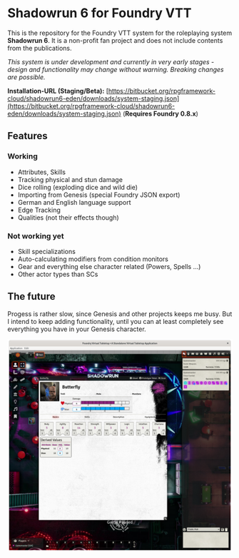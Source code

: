 # Shadowrun 6 for Foundry VTT

This is the repository for the Foundry VTT system for the roleplaying system **Shadowrun 6**. It is a non-profit fan project and does not include contents from the publications.

*This system is under development and currently in very early stages - design and functionality may change without warning. Breaking changes are possible.*

**Installation-URL (Staging/Beta):** [https://bitbucket.org/rpgframework-cloud/shadowrun6-eden/downloads/system-staging.json](https://bitbucket.org/rpgframework-cloud/shadowrun6-eden/downloads/system-staging.json)  (**Requires Foundry 0.8.x**)

## Features ##

### Working ###
 * Attributes, Skills
 * Tracking physical and stun damage
 * Dice rolling (exploding dice and wild die)
 * Importing from Genesis (special Foundry JSON export)
 * German and English language support
 * Edge Tracking
 * Qualities (not their effects though)
 
### Not working yet ###
 * Skill specializations
 * Auto-calculating modifiers from condition monitors
 * Gear and everything else character related (Powers, Spells ...)
 * Other actor types than SCs

## The future ##
Progess is rather slow, since Genesis and other projects keeps me busy. But I intend to keep adding functionality, until you can at least completely see everything you have in your Genesis character. 

![Screenshot](screenshots/Screen_2021-04-20.png)

